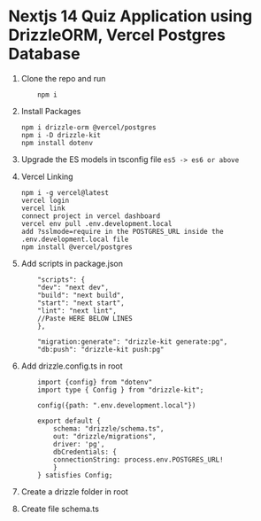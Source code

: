 # Nextjs 14 Quiz Application using DrizzleORM, Vercel Postgres Database

1. Clone the repo and run
    ```
        npm i
    ```

2. Install Packages
    ```
    npm i drizzle-orm @vercel/postgres
    npm i -D drizzle-kit
    npm install dotenv
    ```

3. Upgrade the ES models in tsconfig file
    `es5 -> es6 or above`

4. Vercel Linking
    ```
    npm i -g vercel@latest
    vercel login
    vercel link
    connect project in vercel dashboard
    vercel env pull .env.development.local
    add ?sslmode=require in the POSTGRES_URL inside the .env.development.local file
    npm install @vercel/postgres
    ```

5. Add scripts in package.json
    ```
        "scripts": {
        "dev": "next dev",
        "build": "next build",
        "start": "next start",
        "lint": "next lint",
        //Paste HERE BELOW LINES
        },

        "migration:generate": "drizzle-kit generate:pg",
        "db:push": "drizzle-kit push:pg"

    ```

6. Add drizzle.config.ts in root

    ```
        import {config} from "dotenv"
        import type { Config } from "drizzle-kit";

        config({path: ".env.development.local"})

        export default {
            schema: "drizzle/schema.ts",
            out: "drizzle/migrations",
            driver: 'pg',
            dbCredentials: {
            connectionString: process.env.POSTGRES_URL!
            }
        } satisfies Config;
    ```

6. Create a drizzle folder in root

7. Create file schema.ts

